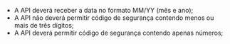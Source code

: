  - A API deverá receber a data no formato MM/YY (mês e ano);
 - A API não deverá permitir código de segurança contendo menos ou mais de três dígitos;
 - A API deverá permitir código de segurança contendo apenas números;
